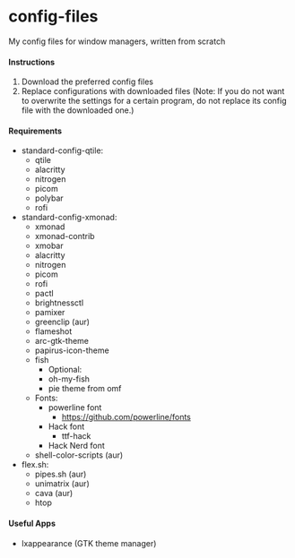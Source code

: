 # config-files
My config files for window managers, written from scratch<br>
#### Instructions
1. Download the preferred config files
2. Replace configurations with downloaded files (Note: If you do not want to overwrite the settings for a certain program, do not replace its config file with the downloaded one.)
#### Requirements
- standard-config-qtile:
  - qtile
  - alacritty
  - nitrogen
  - picom
  - polybar
  - rofi
- standard-config-xmonad:
  - xmonad
  - xmonad-contrib
  - xmobar
  - alacritty
  - nitrogen
  - picom
  - rofi
  - pactl
  - brightnessctl
  - pamixer
  - greenclip (aur)
  - flameshot
  - arc-gtk-theme
  - papirus-icon-theme
  - fish
    - Optional:
    - oh-my-fish
    - pie theme from omf
  - Fonts:
    - powerline font
      - https://github.com/powerline/fonts
    - Hack font
      - ttf-hack
    - Hack Nerd font
  - shell-color-scripts (aur)
- flex.sh:
  - pipes.sh (aur)
  - unimatrix (aur)
  - cava (aur) 
  - htop
#### Useful Apps
  - lxappearance (GTK theme manager)
